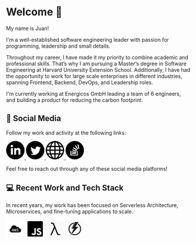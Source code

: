# Welcome 👋

My name is Juan!

I'm a well-established software engineering leader with passion for programming, leadership and small details.

Throughout my career, I have made it my priority to combine academic and professional skills. That’s why I am pursuing a Master’s degree in Software Engineering at Harvard University Extension School. Additionally, I have had the opportunity to work for large scale enterprises in different industries, spanning Frontend, Backend, DevOps, and Leadership roles.

I'm currently working at Energicos GmbH leading a team of 6 engineers, and building a product for reducing the carbon footprint.

## 🚀 Social Media

Follow my work and activity at the following links:

<a href="https://www.linkedin.com/in/jprivillaso/">
  <img alt="linkedin" width="50" height="50" src="https://raw.githubusercontent.com/jprivillaso/jprivillaso/master/images/social_linkedin.png"/>
</a>
<a href="https://www.twitter.com/jprivillaso/">
  <img alt="twitter" width="50" height="50" src="https://raw.githubusercontent.com/jprivillaso/jprivillaso/master/images/social_twitter.png"/>
</a>
<a href="https://www.juanrivillas.com">
  <img alt="website" width="50" height="50" src="https://raw.githubusercontent.com/jprivillaso/jprivillaso/master/images/social_website.jpg"/>
</a>
<a href="https://stackoverflow.com/users/2599811/jprivillaso">
  <img alt="website" width="50" height="50" src="https://raw.githubusercontent.com/jprivillaso/jprivillaso/master/images/social_so.png"/>
</a>

Feel free to reach out through any of these social media platforms!

## 💻 Recent Work and Tech Stack

In recent years, my work has been focused on Serverless Architecture, Microservices, and fine-tuning applications to scale.

<p>
  <img alt="aws" width="50" height="50" src="https://raw.githubusercontent.com/jprivillaso/jprivillaso/master/images/icon_aws.png"/>
  <img alt="javascript/nodejs" width="50" height="50" src="https://raw.githubusercontent.com/jprivillaso/jprivillaso/master/images/icon_js.png"/>
  <img alt="lambda" width="50" height="50" src="https://raw.githubusercontent.com/jprivillaso/jprivillaso/master/images/icon_lambda.png"/>
  <img alt="serverless" width="50" height="50" src="https://raw.githubusercontent.com/jprivillaso/jprivillaso/master/images/icon_serverless.png"/>
</p>